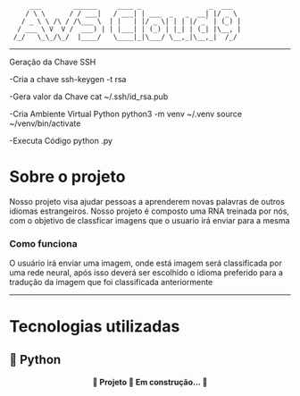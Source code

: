          ___        ______     ____ _                 _  ___  
        / \ \      / / ___|   / ___| | ___  _   _  __| |/ _ \ 
       / _ \ \ /\ / /\___ \  | |   | |/ _ \| | | |/ _` | (_) |
      / ___ \ V  V /  ___) | | |___| | (_) | |_| | (_| |\__, |
     /_/   \_\_/\_/  |____/   \____|_|\___/ \__,_|\__,_|  /_/ 
 ----------------------------------------------------------------- 

Geração da Chave SSH

-Cria a chave
ssh-keygen -t rsa

-Gera valor da Chave
cat ~/.ssh/id_rsa.pub

-Cria Ambiente Virtual Python
python3 -m venv ~/.venv
source ~/venv/bin/activate

-Executa Código
python <nomeArquivo>.py
      
# Sobre o projeto
Nosso projeto visa ajudar pessoas a aprenderem novas palavras de outros idiomas estrangeiros. Nosso projeto é composto uma RNA treinada por nós, com o objetivo de               classficar imagens que o usuario irá enviar para a mesma
### Como funciona      
 O usuário irá enviar uma imagem, onde está imagem será classificada por uma rede neural, após isso deverá ser escolhido o idioma preferido para a tradução da imagem que foi classificada anteriormente
<hr>  
      
# Tecnologias utilizadas 
## :snake: Python
         
         
<h4 align="center"> 
	🚧  Projeto 🚀 Em construção...  🚧
</h4>
